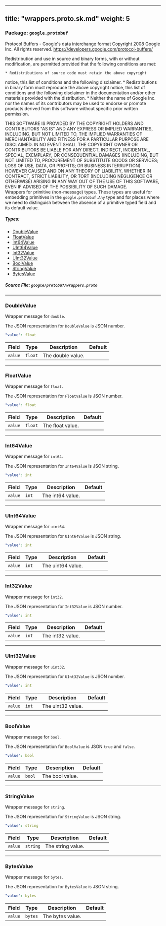 
---
title: "wrappers.proto.sk.md"
weight: 5
---

<!-- Code generated by solo-kit. DO NOT EDIT. -->


### Package: `google.protobuf`  
Protocol Buffers - Google's data interchange format
Copyright 2008 Google Inc.  All rights reserved.
https://developers.google.com/protocol-buffers/

Redistribution and use in source and binary forms, with or without
modification, are permitted provided that the following conditions are
met:

    * Redistributions of source code must retain the above copyright
notice, this list of conditions and the following disclaimer.
    * Redistributions in binary form must reproduce the above
copyright notice, this list of conditions and the following disclaimer
in the documentation and/or other materials provided with the
distribution.
    * Neither the name of Google Inc. nor the names of its
contributors may be used to endorse or promote products derived from
this software without specific prior written permission.

THIS SOFTWARE IS PROVIDED BY THE COPYRIGHT HOLDERS AND CONTRIBUTORS
"AS IS" AND ANY EXPRESS OR IMPLIED WARRANTIES, INCLUDING, BUT NOT
LIMITED TO, THE IMPLIED WARRANTIES OF MERCHANTABILITY AND FITNESS FOR
A PARTICULAR PURPOSE ARE DISCLAIMED. IN NO EVENT SHALL THE COPYRIGHT
OWNER OR CONTRIBUTORS BE LIABLE FOR ANY DIRECT, INDIRECT, INCIDENTAL,
SPECIAL, EXEMPLARY, OR CONSEQUENTIAL DAMAGES (INCLUDING, BUT NOT
LIMITED TO, PROCUREMENT OF SUBSTITUTE GOODS OR SERVICES; LOSS OF USE,
DATA, OR PROFITS; OR BUSINESS INTERRUPTION) HOWEVER CAUSED AND ON ANY
THEORY OF LIABILITY, WHETHER IN CONTRACT, STRICT LIABILITY, OR TORT
(INCLUDING NEGLIGENCE OR OTHERWISE) ARISING IN ANY WAY OUT OF THE USE
OF THIS SOFTWARE, EVEN IF ADVISED OF THE POSSIBILITY OF SUCH DAMAGE.  
Wrappers for primitive (non-message) types. These types are useful
for embedding primitives in the `google.protobuf.Any` type and for places
where we need to distinguish between the absence of a primitive
typed field and its default value.


 
##### Types:


- [DoubleValue](#DoubleValue)
- [FloatValue](#FloatValue)
- [Int64Value](#Int64Value)
- [UInt64Value](#UInt64Value)
- [Int32Value](#Int32Value)
- [UInt32Value](#UInt32Value)
- [BoolValue](#BoolValue)
- [StringValue](#StringValue)
- [BytesValue](#BytesValue)
  



##### Source File: `google/protobuf/wrappers.proto`





---
### <a name="DoubleValue">DoubleValue</a>

 
Wrapper message for `double`.

The JSON representation for `DoubleValue` is JSON number.

```yaml
"value": float

```

| Field | Type | Description | Default |
| ----- | ---- | ----------- |----------- | 
| `value` | `float` | The double value. |  |




---
### <a name="FloatValue">FloatValue</a>

 
Wrapper message for `float`.

The JSON representation for `FloatValue` is JSON number.

```yaml
"value": float

```

| Field | Type | Description | Default |
| ----- | ---- | ----------- |----------- | 
| `value` | `float` | The float value. |  |




---
### <a name="Int64Value">Int64Value</a>

 
Wrapper message for `int64`.

The JSON representation for `Int64Value` is JSON string.

```yaml
"value": int

```

| Field | Type | Description | Default |
| ----- | ---- | ----------- |----------- | 
| `value` | `int` | The int64 value. |  |




---
### <a name="UInt64Value">UInt64Value</a>

 
Wrapper message for `uint64`.

The JSON representation for `UInt64Value` is JSON string.

```yaml
"value": int

```

| Field | Type | Description | Default |
| ----- | ---- | ----------- |----------- | 
| `value` | `int` | The uint64 value. |  |




---
### <a name="Int32Value">Int32Value</a>

 
Wrapper message for `int32`.

The JSON representation for `Int32Value` is JSON number.

```yaml
"value": int

```

| Field | Type | Description | Default |
| ----- | ---- | ----------- |----------- | 
| `value` | `int` | The int32 value. |  |




---
### <a name="UInt32Value">UInt32Value</a>

 
Wrapper message for `uint32`.

The JSON representation for `UInt32Value` is JSON number.

```yaml
"value": int

```

| Field | Type | Description | Default |
| ----- | ---- | ----------- |----------- | 
| `value` | `int` | The uint32 value. |  |




---
### <a name="BoolValue">BoolValue</a>

 
Wrapper message for `bool`.

The JSON representation for `BoolValue` is JSON `true` and `false`.

```yaml
"value": bool

```

| Field | Type | Description | Default |
| ----- | ---- | ----------- |----------- | 
| `value` | `bool` | The bool value. |  |




---
### <a name="StringValue">StringValue</a>

 
Wrapper message for `string`.

The JSON representation for `StringValue` is JSON string.

```yaml
"value": string

```

| Field | Type | Description | Default |
| ----- | ---- | ----------- |----------- | 
| `value` | `string` | The string value. |  |




---
### <a name="BytesValue">BytesValue</a>

 
Wrapper message for `bytes`.

The JSON representation for `BytesValue` is JSON string.

```yaml
"value": bytes

```

| Field | Type | Description | Default |
| ----- | ---- | ----------- |----------- | 
| `value` | `bytes` | The bytes value. |  |





<!-- Start of HubSpot Embed Code -->
<script type="text/javascript" id="hs-script-loader" async defer src="//js.hs-scripts.com/5130874.js"></script>
<!-- End of HubSpot Embed Code -->
